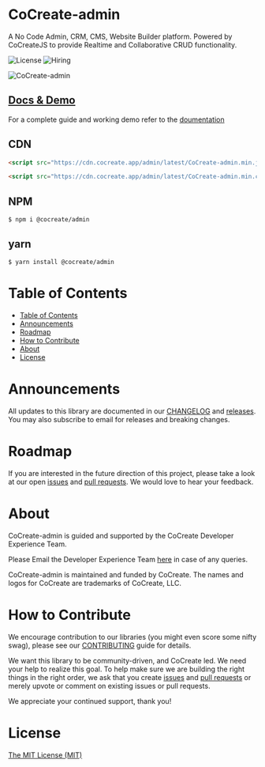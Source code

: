 # CoCreate-admin

A No Code Admin, CRM, CMS, Website Builder platform. Powered by CoCreateJS to provide Realtime and Collaborative CRUD functionality.

<!--![GitHub latest release](https://img.shields.io/github/v/release/CoCreate-app/CoCreate-admin?style=flat-square)-->
![License](https://img.shields.io/github/license/CoCreate-app/CoCreate-admin?style=flat-square)
![Hiring](https://img.shields.io/static/v1?style=flat-square&label=&message=Hiring&color=blueviolet)

![CoCreate-admin](https://cdn.cocreate.app/docs/CoCreate-admin.gif)

## [Docs & Demo](https://cocreate.app/docs/admin)

For a complete guide and working demo refer to the [doumentation](https://cocreate.app/docs/admin)

## CDN

```html
<script src="https://cdn.cocreate.app/admin/latest/CoCreate-admin.min.js"></script>
```

```html
<script src="https://cdn.cocreate.app/admin/latest/CoCreate-admin.min.css"></script>
```

## NPM

```shell
$ npm i @cocreate/admin
```

## yarn

```shell
$ yarn install @cocreate/admin
```

# Table of Contents

- [Table of Contents](#table-of-contents)
- [Announcements](#announcements)
- [Roadmap](#roadmap)
- [How to Contribute](#how-to-contribute)
- [About](#about)
- [License](#license)

<a name="announcements"></a>

# Announcements

All updates to this library are documented in our [CHANGELOG](https://github.com/CoCreate-app/CoCreate-admin/blob/master/CHANGELOG.md) and [releases](https://github.com/CoCreate-app/CoCreate-admin/releases). You may also subscribe to email for releases and breaking changes.

<a name="roadmap"></a>

# Roadmap

If you are interested in the future direction of this project, please take a look at our open [issues](https://github.com/CoCreate-app/CoCreate-admin/issues) and [pull requests](https://github.com/CoCreate-app/CoCreate-admin/pulls). We would love to hear your feedback.

<a name="about"></a>

# About

CoCreate-admin is guided and supported by the CoCreate Developer Experience Team.

Please Email the Developer Experience Team [here](mailto:develop@cocreate.app) in case of any queries.

CoCreate-admin is maintained and funded by CoCreate. The names and logos for CoCreate are trademarks of CoCreate, LLC.

<a name="contribute"></a>

# How to Contribute

We encourage contribution to our libraries (you might even score some nifty swag), please see our [CONTRIBUTING](https://github.com/CoCreate-app/CoCreate-admin/blob/master/CONTRIBUTING.md) guide for details.

We want this library to be community-driven, and CoCreate led. We need your help to realize this goal. To help make sure we are building the right things in the right order, we ask that you create [issues](https://github.com/CoCreate-app/CoCreate-admin/issues) and [pull requests](https://github.com/CoCreate-app/CoCreate-admin/pulls) or merely upvote or comment on existing issues or pull requests.

We appreciate your continued support, thank you!

# License

[The MIT License (MIT)](https://github.com/CoCreate-app/CoCreate-admin/blob/master/LICENSE)

